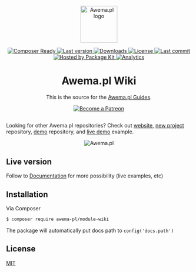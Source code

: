 <p align="center">
    <a href="https://www.awema.pl/?utm_source=github&utm_medium=wiki" target="_blank" rel="noopener noreferrer">
        <img width="100" src="https://static.awema.pl/promo/Logo_sign_color.svg" alt="Awema.pl logo">
    </a>
</p>

<p align="center">
    <a href="https://www.awema.pl/?utm_source=github&amp;utm_medium=shields">
        <img src="https://www.pkgkit.com/4GBWO/awema/wiki/status.svg" alt="Composer Ready" />
    </a>
    <a href="https://www.awema.pl/?utm_source=github&amp;utm_medium=shields">
        <img src="https://www.pkgkit.com/4GBWO/awema/wiki/version.svg" alt="Last version" />
    </a> 
    <a href="https://www.awema.pl/?utm_source=github&amp;utm_medium=shields">
        <img src="https://www.pkgkit.com/4GBWO/awema/wiki/downloads.svg" alt="Downloads" />
    </a>
    <a href="https://www.awema.pl/?utm_source=github&amp;utm_medium=shields">
        <img src="https://img.shields.io/github/license/awema-pl/module-wiki.svg" alt="License" />
    </a>
    <a href="https://www.awema.pl/?utm_source=github&amp;utm_medium=shields">
        <img src="https://img.shields.io/github/last-commit/awema-pl/module-wiki.svg" alt="Last commit" />
    </a>
    <a href="https://www.pkgkit.com/?utm_source=github&amp;utm_medium=shields">
        <img src="https://www.pkgkit.com/badges/hosted.svg" alt="Hosted by Package Kit" />
    </a>
    <a href="https://github.com/awema-pl/module-wiki">
        <img src="https://ga-beacon.appspot.com/UA-134431636-1/awema-pl/module-wiki" alt="Analytics" />
    </a>
</p>

<h1 align="center">Awema.pl Wiki</h1>

<p align="center">This is the source for the <a href="https://www.awema.pl/documentation/?utm_source=github&amp;utm_medium=wiki">Awema.pl Guides</a>.</p>


<p align="center">
    <a href="https://www.patreon.com/awemadotio" target="_blank">
        <img src="https://c5.patreon.com/external/logo/become_a_patron_button.png" alt="Become a Patreon">
    </a>
</p>

## 

Looking for other Awema.pl repositories? Check out [website](https://www.awema.pl/?utm_source=github&utm_medium=wiki), [new project](https://github.com/awema-pl/awema-pl) repository, [demo](https://github.com/awema-pl/demo) repository, and [live demo](https://demo.awema.pl) example.

<p align="center">
    <img src="https://static.awema.pl/promo/illustration_1440x1030%20v2.png" alt="Awema.pl">
</p>

## Live version
Follow to [Documentation](https://www.awema.pl/documentation/?utm_source=github&utm_medium=wiki) for more possibility (live examples, etc)

## Installation

Via Composer

``` bash
$ composer require awema-pl/module-wiki
```
The package will automatically put docs path to `config('docs.path')`

## License

[MIT](http://opensource.org/licenses/MIT)